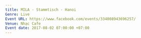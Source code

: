 ```yaml
---
title: MILA - Stammtisch - Hanoi
Genre: Live
Event URL: https://www.facebook.com/events/334008943696257/
Venue: Nhạc Cafe
Event date: 2017-08-02 07:00:00 +07:00
---
```


